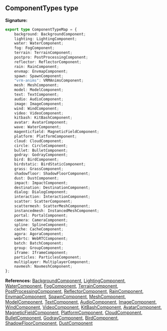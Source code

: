 
## ComponentTypes type


**Signature:**

```typescript
export type ComponentTypeMap = {
    background: BackgroundComponent;
    lighting: LightingComponent;
    water: WaterComponent;
    fog: FogComponent;
    terrain: TerrainComponent;
    postpro: PostProcessingComponent;
    reflector: ReflectorComponent;
    rain: RainComponent;
    envmap: EnvmapComponent;
    spawn: SpawnComponent;
    "vrm-anims": VRMAnimsComponent;
    mesh: MeshComponent;
    model: ModelComponent;
    text: TextComponent;
    audio: AudioComponent;
    image: ImageComponent;
    wind: WindComponent;
    video: VideoComponent;
    kitbash: KitBashComponent;
    avatar: AvatarComponent;
    wave: WaterComponent;
    magenticfield: MagneticFieldComponent;
    platform: PlatformComponent;
    cloud: CloudComponent;
    circle: CircleComponent;
    bullet: BulletComponent;
    godray: GodrayComponent;
    bird: BirdComponent;
    birdstatic: BirdStaticComponent;
    grass: GrassComponent;
    shadowfloor: ShadowFloorComponent;
    dust: DustComponent;
    impact: ImpactComponent;
    destination: DestinationComponent;
    dialog: DialogComponent;
    interaction: InteractionComponent;
    scatter: ScatterComponent;
    scattermesh: ScatterMeshComponent;
    instancedmesh: InstancedMeshComponent;
    portal: PortalComponent;
    camera: CameraComponent;
    spline: SplineComponent;
    cache: CacheComponent;
    agora: AgoraComponent;
    webrtc: WebRTCComponent;
    batch: BatchComponent;
    group: GroupComponent;
    iframe: IframeComponent;
    particles: ParticlesComponent;
    multiplayer: MultiplayerComponent;
    navmesh: NavmeshComponent;
};
```
**References:** [BackgroundComponent](/reference/backgroundcomponent.md)<!-- -->, [LightingComponent](/reference/lightingcomponent.md)<!-- -->, [WaterComponent](/reference/watercomponent.md)<!-- -->, [FogComponent](/reference/fogcomponent.md)<!-- -->, [TerrainComponent](/reference/terraincomponent.md)<!-- -->, [PostProcessingComponent](/reference/postprocessingcomponent.md)<!-- -->, [ReflectorComponent](/reference/reflectorcomponent.md)<!-- -->, [RainComponent](/reference/raincomponent.md)<!-- -->, [EnvmapComponent](/reference/envmapcomponent.md)<!-- -->, [SpawnComponent](/reference/spawncomponent.md)<!-- -->, [MeshComponent](/reference/meshcomponent.md)<!-- -->, [ModelComponent](/reference/modelcomponent.md)<!-- -->, [TextComponent](/reference/textcomponent.md)<!-- -->, [AudioComponent](/reference/audiocomponent.md)<!-- -->, [ImageComponent](/reference/imagecomponent.md)<!-- -->, [WindComponent](/reference/windcomponent.md)<!-- -->, [VideoComponent](/reference/videocomponent.md)<!-- -->, [KitBashComponent](/reference/kitbashcomponent.md)<!-- -->, [AvatarComponent](/reference/avatarcomponent.md)<!-- -->, [MagneticFieldComponent](/reference/magneticfieldcomponent.md)<!-- -->, [PlatformComponent](/reference/platformcomponent.md)<!-- -->, [CloudComponent](/reference/cloudcomponent.md)<!-- -->, [BulletComponent](/reference/bulletcomponent.md)<!-- -->, [GodrayComponent](/reference/godraycomponent.md)<!-- -->, [BirdComponent](/reference/birdcomponent.md)<!-- -->, [ShadowFloorComponent](/reference/shadowfloorcomponent.md)<!-- -->, [DustComponent](/reference/dustcomponent.md)

